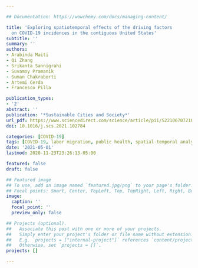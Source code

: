 ```yaml
---

## Documentation: https://wowchemy.com/docs/managing-content/

title: 'Exploring spatiotemporal effects of the driving factors 
  on COVID-19 incidences in the contiguous United States'
subtitle: ''
summary: ''
authors:
- Arabinda Maiti
- Qi Zhang
- Srikanta Sannigrahi
- Suvamoy Pramanik
- Suman Chakraborti
- Artemi Cerda
- Francesco Pilla

publication_types: 
- '2'
abstract: ''
publication: '*Sustainable Cities and Society*'
url_pdf: https://www.sciencedirect.com/science/article/pii/S2210670721000767
doi: 10.1016/j.scs.2021.102784

categories: [COVID-19]
tags: [COVID-19, labor migration, public health, spatial-temporal analysis]
date: '2021-05-01'
lastmod: 2020-11-23T23:26:13-05:00

featured: false
draft: false

## Featured image
## To use, add an image named `featured.jpg/png` to your page's folder.
## Focal points: Smart, Center, TopLeft, Top, TopRight, Left, Right, BottomLeft, Bottom, BottomRight.
image:
  caption: ''
  focal_point: ''
  preview_only: false

## Projects (optional).
##   Associate this post with one or more of your projects.
##   Simply enter your project's folder or file name without extension.
##   E.g. `projects = ["internal-project"]` references `content/project/deep-learning/index.md`.
##   Otherwise, set `projects = []`.
projects: []

---
```

